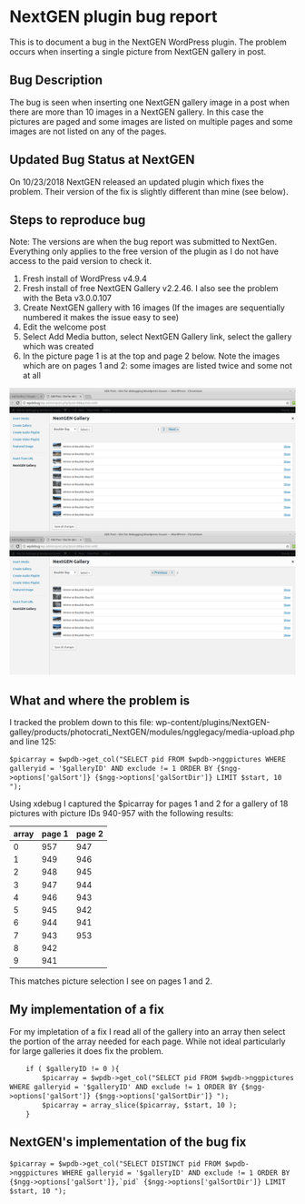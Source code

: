 # NextGEN plugin bug report #

This is to document a bug in the NextGEN WordPress plugin. The problem occurs when inserting a single picture from NextGEN gallery in post.

## Bug Description ##
The bug is seen when inserting one NextGEN gallery image in a post when there are more than 10 images in a NextGEN gallery. In this case the pictures are paged and some images are listed on multiple pages and some images are not listed on any of the pages.

## Updated Bug Status at NextGEN ##
On 10/23/2018 NextGEN released an updated plugin which fixes the problem. Their version of the fix is slightly different than mine (see below).

## Steps to reproduce bug ##
Note: The versions are when the bug report was submitted to NextGen. Everything only applies to the free version of the plugin as I do not have access to the paid version to check it.
1. Fresh install of WordPress v4.9.4
1. Fresh install of free NextGEN Gallery v2.2.46. I also see the problem with the Beta v3.0.0.107
1. Create NextGEN gallery with 16 images (If the images are sequentially numbered it makes the issue easy to see)
1. Edit the welcome post
1. Select Add Media button, select NextGEN Gallery link, select the gallery which was created
1. In the picture page 1 is at the top and page 2 below. Note the images which are on pages 1 and 2: some images are listed twice and some not at all

![screenshots of bug](NextGEN-both-pages.png)

## What and where the problem is ##
I tracked the problem down to this file: wp-content/plugins/NextGEN-galley/products/photocrati_NextGEN/modules/ngglegacy/media-upload.php and line 125:
```
$picarray = $wpdb->get_col("SELECT pid FROM $wpdb->nggpictures WHERE galleryid = '$galleryID' AND exclude != 1 ORDER BY {$ngg->options['galSort']} {$ngg->options['galSortDir']} LIMIT $start, 10 ");
```
Using xdebug I captured the $picarray for pages 1 and 2 for a gallery of 18 pictures with picture IDs 940-957 with the following results:

array | page 1 | page 2
----- | ------ | ------
0  |  957  |  947
1  |  949  |  946
2  |  948  |  945
3  |  947  |  944
4  |  946  |  943
5  |  945  |  942
6  |  944  |  941
7  |  943  |  953
8  |  942  |
9  |  941  |

This matches picture selection I see on pages 1 and 2.

## My implementation of a fix ##
For my impletation of a fix I read all of the gallery into an array then select the portion of the array needed for each page. While not ideal particularly for large galleries it does fix the problem.
```
	if ( $galleryID != 0 ){
		$picarray = $wpdb->get_col("SELECT pid FROM $wpdb->nggpictures WHERE galleryid = '$galleryID' AND exclude != 1 ORDER BY {$ngg->options['galSort']} {$ngg->options['galSortDir']} ");
		$picarray = array_slice($picarray, $start, 10 );
	}
```

## NextGEN's implementation of the bug fix ##
```
$picarray = $wpdb->get_col("SELECT DISTINCT pid FROM $wpdb->nggpictures WHERE galleryid = '$galleryID' AND exclude != 1 ORDER BY {$ngg->options['galSort']},`pid` {$ngg->options['galSortDir']} LIMIT $start, 10 ");
```
